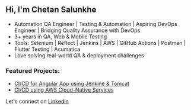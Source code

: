 ## Hi, I'm Chetan Salunkhe
- Automation QA Engineer | Testing & Automation | Aspiring DevOps Engineer | Bridging Quality Assurance with DevOps
- 3+ years in QA, Web & Mobile Testing
- Tools: Selenium | Reflect | Jenkins | AWS | GitHub Actions | Postman | Flutter Testing | Acumatica
- Love solving real-world QA & deployment challenges

### Featured Projects:
- [CI/CD for Angular App using Jenkine & Tomcat](https://github.com/ChetanSalunkhe-24/ci-cd-angular-jenkins-tomcat)
- [CI/CD using AWS Cloud-Native Services](https://github.com/ChetanSalunkhe-24/aws-angular-cicd-pipeline)

Let's connect on [LinkedIn](www.linkedin.com/in/chetan-salunkhe-a84a32196)
